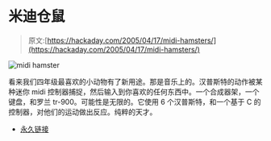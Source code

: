# 米迪仓鼠

> 原文:[https://hackaday.com/2005/04/17/midi-hamsters/](https://hackaday.com/2005/04/17/midi-hamsters/)

![midi hamster](img/30edf6b70090e75d770f5a957b769d90.png)

看来我们四年级最喜欢的小动物有了新用途。那是音乐上的。汉普斯特的动作被某种迷你 midi 控制器捕捉，然后输入到你喜欢的任何东西中。一个合成器架，一个键盘，和罗兰 tr-900。可能性是无限的。它使用 6 个汉普斯特，和一个基于 C 的控制器，对他们的运动做出反应。纯粹的天才。

*   [永久链接](http://instruct1.cit.cornell.edu/courses/eceprojectsland/STUDENTPROJ/2002to2003/lil2/)